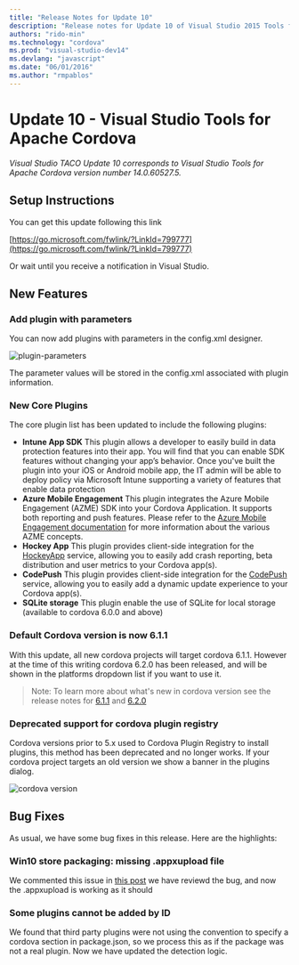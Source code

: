 ```yaml
--- 
title: "Release Notes for Update 10"
description: "Release notes for Update 10 of Visual Studio 2015 Tools for Apache Cordova"
authors: "rido-min"
ms.technology: "cordova"
ms.prod: "visual-studio-dev14"
ms.devlang: "javascript"
ms.date: "06/01/2016"
ms.author: "rmpablos"
--- 
```


# Update 10 - Visual Studio Tools for Apache Cordova

 *Visual Studio TACO Update 10 corresponds to Visual Studio Tools for Apache Cordova version number 14.0.60527.5.*

## Setup Instructions
You can get this update following this link

[https://go.microsoft.com/fwlink/?LinkId=799777](https://go.microsoft.com/fwlink/?LinkId=799777)

Or wait until you receive a notification in Visual Studio.

## New Features

### Add  plugin with parameters

You can now add plugins with parameters in the config.xml designer.

![plugin-parameters](media/release-update-10/cordova-plugin-parameters.png)

The parameter values will be stored in the config.xml associated with plugin information.

### New Core Plugins

The core plugin list has been updated to include the following plugins:

- **Intune App SDK**
 This plugin allows a developer to easily build in data protection features into their app. You will find that you can enable SDK features without changing your app’s behavior. Once you've built the plugin into your iOS or Android mobile app, the IT admin will be able to deploy policy via Microsoft Intune supporting a variety of features that enable data protection
- **Azure Mobile Engagement**
 This plugin integrates the Azure Mobile Engagement (AZME) SDK into your Cordova Application. It supports both reporting and push features. 
Please refer to the [Azure Mobile Engagement documentation](https://azure.microsoft.com/documentation/services/mobile-engagement/) for more information about the various AZME concepts.
- **Hockey App**
This plugin provides client-side integration for the [HockeyApp](https://www.hockeyapp.net) service, allowing you to easily add crash reporting, beta distribution and user metrics to your Cordova app(s).
- **CodePush**
This plugin provides client-side integration for the [CodePush](http://microsoft.github.io/code-push) service, allowing you to easily add a dynamic update experience to your Cordova app(s).
- **SQLite storage**
This plugin enable the use of SQLite for local storage (available to cordova 6.0.0 and above)

### Default Cordova version is now 6.1.1

With this update, all new cordova projects will target cordova 6.1.1. However at the time of this writing cordova 6.2.0 has been released, and will be shown in the platforms dropdown list if you want to use it.

>Note: To learn more about what's new in cordova version see the release notes for [6.1.1](https://cordova.apache.org/news/2016/04/04/tools-release.html) and [6.2.0](https://cordova.apache.org/news/2016/05/24/tools-release.html)

### Deprecated support for cordova plugin registry

Cordova versions prior to 5.x used to Cordova Plugin Registry to install plugins, this method has been deprecated and no longer works. If your cordova project targets an old version we show a banner in the plugins dialog.

![cordova version](media/release-update-10/cordova62.png)

## Bug Fixes

As usual, we have some bug fixes in this release. Here are the highlights: 

### Win10 store packaging: missing .appxupload file

We commented this issue in [this post](http://microsoft.github.io/vstacoblog/2016/05/06/windows-store-packaging.html) we have reviewd the bug, and now the .appxupload is working as it should

### Some plugins cannot be added by ID

We found that third party plugins were not using the convention to specify a cordova section in package.json, so we process this as if the package was not a real plugin. Now we have updated the detection logic.
